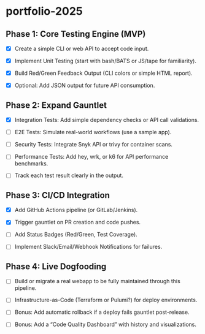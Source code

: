 # portfolio-2025

## Phase 1: Core Testing Engine (MVP)

- [x] Create a simple CLI or web API to accept code input.

- [x] Implement Unit Testing (start with bash/BATS or JS/tape for familiarity).

- [x] Build Red/Green Feedback Output (CLI colors or simple HTML report).

- [x] Optional: Add JSON output for future API consumption.

## Phase 2: Expand Gauntlet

- [x] Integration Tests: Add simple dependency checks or API call validations.

- [ ] E2E Tests: Simulate real-world workflows (use a sample app).

- [ ] Security Tests: Integrate Snyk API or trivy for container scans.

- [ ] Performance Tests: Add hey, wrk, or k6 for API performance benchmarks.

- [ ] Track each test result clearly in the output.

## Phase 3: CI/CD Integration

- [x] Add GitHub Actions pipeline (or GitLab/Jenkins).

- [x] Trigger gauntlet on PR creation and code pushes.

- [ ] Add Status Badges (Red/Green, Test Coverage).

- [ ] Implement Slack/Email/Webhook Notifications for failures.

## Phase 4: Live Dogfooding

- [ ] Build or migrate a real webapp to be fully maintained through this pipeline.

- [ ] Infrastructure-as-Code (Terraform or Pulumi?) for deploy environments.

- [ ] Bonus: Add automatic rollback if a deploy fails gauntlet post-release.

- [ ] Bonus: Add a “Code Quality Dashboard” with history and visualizations.

